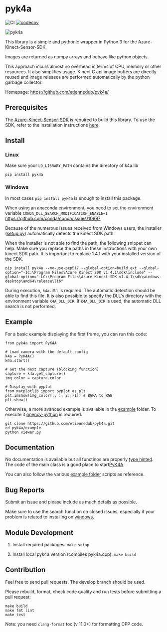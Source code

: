 # pyk4a

![CI](https://github.com/etiennedub/pyk4a/workflows/CI/badge.svg)
[![codecov](https://codecov.io/gh/etiennedub/pyk4a/branch/master/graph/badge.svg)](https://codecov.io/gh/etiennedub/pyk4a)

![pyk4a](https://github.com/etiennedub/pyk4a/raw/master/figs/pyk4a_logo.png) 


This library is a simple and pythonic wrapper in Python 3 for the Azure-Kinect-Sensor-SDK.

Images are returned as numpy arrays and behave like python objects.

This approach incurs almost no overhead in terms of CPU, memory or other resources.
It also simplifies usage. Kinect C api image buffers are directly reused and image releases are performed automatically by the python garbage collector.

Homepage: https://github.com/etiennedub/pyk4a/

## Prerequisites
The [Azure-Kinect-Sensor-SDK](https://github.com/microsoft/Azure-Kinect-Sensor-SDK) is required to build this library.
To use the SDK, refer to the installation instructions [here](https://github.com/microsoft/Azure-Kinect-Sensor-SDK/blob/develop/docs/usage.md).


## Install

### Linux

Make sure your `LD_LIBRARY_PATH` contains the directory of k4a.lib

```shell
pip install pyk4a
```

### Windows

In most cases `pip install pyk4a` is enough to install this package.

When using an anaconda environment, you need to set the environment variable `CONDA_DLL_SEARCH_MODIFICATION_ENABLE=1` https://github.com/conda/conda/issues/10897

Because of the numerous issues received from Windows users, the installer ([setup.py](setup.py)) automatically detects the kinect SDK path.

When the installer is not able to find the path, the following snippet can help.
Make sure you replace the paths in these instructions with your own kinect SDK path. It is important to replace 1.4.1 with your installed version of the SDK.
```shell
pip install pyk4a --no-use-pep517 --global-option=build_ext --global-option="-IC:\Program Files\Azure Kinect SDK v1.4.1\sdk\include" --global-option="-LC:\Program Files\Azure Kinect SDK v1.4.1\sdk\windows-desktop\amd64\release\lib"
```

During execution, `k4a.dll` is required. The automatic detection should be able to find this file.
It is also possible to specify the DLL's directory with the environment variable `K4A_DLL_DIR`.
If `K4A_DLL_DIR` is used, the automatic DLL search is not performed.

## Example

For a basic example displaying the first frame, you can run this code:

```
from pyk4a import PyK4A

# Load camera with the default config
k4a = PyK4A()
k4a.start()

# Get the next capture (blocking function)
capture = k4a.get_capture()
img_color = capture.color

# Display with pyplot
from matplotlib import pyplot as plt
plt.imshow(img_color[:, :, 2::-1]) # BGRA to RGB
plt.show()
```

Otherwise, a more avanced example is available in the [example](https://github.com/etiennedub/pyk4a/tree/master/example) folder.
To execute it [opencv-python](https://github.com/skvark/opencv-python) is required.
```
git clone https://github.com/etiennedub/pyk4a.git
cd pyk4a/example
python viewer.py
```

## Documentation

No documentation is available but all functinos are properly [type hinted](https://docs.python.org/3/library/typing.html).
The code of the main class is a good place to start[PyK4A](https://github.com/etiennedub/pyk4a/blob/master/pyk4a/pyk4a.py).

You can also follow the various [example folder](example) scripts as reference.


## Bug Reports
Submit an issue and please include as much details as possible.

Make sure to use the search function on closed issues, especially if your problem is related to installing on [windows](https://github.com/etiennedub/pyk4a/issues?q=windows+).


## Module Development

1) Install required packages: `make setup`

2) Install local pyk4a version (compiles pyk4a.cpp): `make build`

## Contribution

Feel free to send pull requests. The develop branch should be used.

Please rebuild, format, check code quality and run tests before submitting a pull request:
```shell script
make build
make fmt lint
make test
```

Note: you need `clang-format` tool(v 11.0+) for formatting CPP code. 
